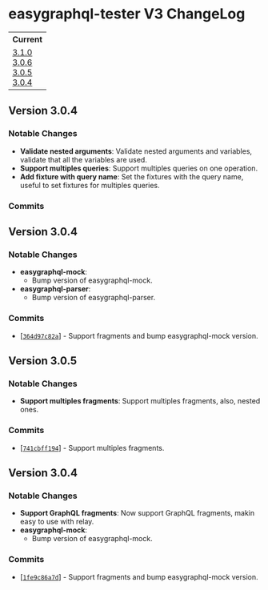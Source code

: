 # easygraphql-tester V3 ChangeLog

<table>
<tr>
<th>Current</th>
</tr>
<tr>
<td>
<a href="#3.1.0">3.1.0</a><br/>
<a href="#3.0.6">3.0.6</a><br/>
<a href="#3.0.5">3.0.5</a><br/>
<a href="#3.0.4">3.0.4</a><br/>
</td>
</tr>
</table>

<a id="3.1.0"></a>
## Version 3.0.4

### Notable Changes

* **Validate nested arguments**: Validate nested arguments and variables, validate that all the variables are used.
* **Support multiples queries**: Support multiples queries on one operation.
* **Add fixture with query name**: Set the fixtures with the query name, useful to set fixtures for multiples queries.


### Commits



<a id="3.0.6"></a>
## Version 3.0.4

### Notable Changes

* **easygraphql-mock**:
  - Bump version of easygraphql-mock.
* **easygraphql-parser**:
  - Bump version of easygraphql-parser.

### Commits

* [[`364d97c82a`](https://github.com/EasyGraphQL/easygraphql-tester/commit/364d97c82a)] - Support fragments and bump easygraphql-mock version.


<a id="3.0.5"></a>
## Version 3.0.5

### Notable Changes

* **Support multiples fragments**: Support multiples fragments, also, nested ones.

### Commits

* [[`741cbff194`](https://github.com/EasyGraphQL/easygraphql-tester/commit/741cbff194)] - Support multiples fragments.


<a id="3.0.4"></a>
## Version 3.0.4

### Notable Changes

* **Support GraphQL fragments**: Now support GraphQL fragments, makin easy to use with relay.
* **easygraphql-mock**:
  - Bump version of easygraphql-mock.


### Commits

* [[`1fe9c86a7d`](https://github.com/EasyGraphQL/easygraphql-tester/commit/1fe9c86a7d)] - Support fragments and bump easygraphql-mock version.
